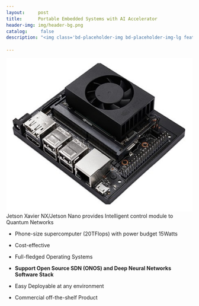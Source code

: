 ```yaml
---
layout:     post
title:      Portable Embedded Systems with AI Accelerator
header-img: img/header-bg.png
catalog: 	 false
description: "<img class='bd-placeholder-img bd-placeholder-img-lg featurette-image img-fluid mx-auto' width='548' height='452' src='https://raw.githubusercontent.com/QuantumRepeaterSimulator/QuantumRepeaterSimulator.github.io/main/img/portable_embedded_systems/jetson_nano.png'></img>"

---
```



![](https://raw.githubusercontent.com/QuantumRepeaterSimulator/QuantumRepeaterSimulator.github.io/main/img/portable_embedded_systems/jetson_nano.png)
Jetson Xavier NX/Jetson Nano provides Intelligent control module to Quantum Networks

-   Phone-size supercomputer (20TFlops) with power budget 15Watts
    
-   Cost-effective
    
-   Full-fledged Operating Systems
    
-   **Support Open Source SDN (ONOS) and Deep Neural Networks Software Stack**
    
-   Easy Deployable at any environment
    
-   Commercial off-the-shelf Product